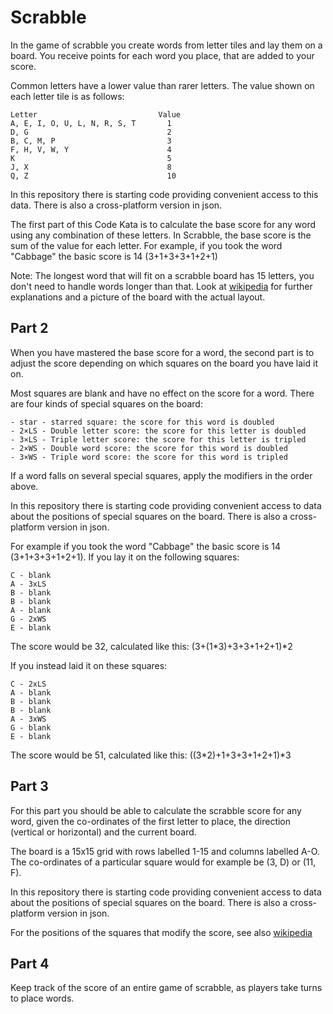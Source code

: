Scrabble 
========

In the game of scrabble you create words from letter tiles and lay them on a board. You receive points for each word you place, that are added to your score.

Common letters have a lower value than rarer letters. The value shown on each letter tile is as follows:

    Letter                           Value
    A, E, I, O, U, L, N, R, S, T       1
    D, G                               2
    B, C, M, P                         3
    F, H, V, W, Y                      4
    K                                  5
    J, X                               8
    Q, Z                               10

In this repository there is starting code providing convenient access to this data. There is also a cross-platform version in json.

The first part of this Code Kata is to calculate the base score for any word using any combination of these letters. In Scrabble, the base score is the sum of the value for each letter. For example, if you took the word "Cabbage" the basic score is 14 (3+1+3+3+1+2+1)

Note: The longest word that will fit on a scrabble board has 15 letters, you don't need to handle words longer than that. Look at [wikipedia](https://en.wikipedia.org/wiki/Scrabble) for further explanations and a picture of the board with the actual layout.


Part 2
------

When you have mastered the base score for a word, the second part is to adjust the score depending on which squares on the board you have laid it on.

Most squares are blank and have no effect on the score for a word. There are four kinds of special squares on the board: 

    - star - starred square: the score for this word is doubled
    - 2×LS - Double letter score: the score for this letter is doubled
    - 3×LS - Triple letter score: the score for this letter is tripled
    - 2×WS - Double word score: the score for this word is doubled
    - 3×WS - Triple word score: the score for this word is tripled

If a word falls on several special squares, apply the modifiers in the order above.

In this repository there is starting code providing convenient access to data about the positions of special squares on the board. There is also a cross-platform version in json.

For example if you took the word "Cabbage" the basic score is 14 (3+1+3+3+1+2+1). If you lay it on the following squares:

    C - blank
    A - 3xLS
    B - blank
    B - blank
    A - blank
    G - 2xWS
    E - blank

The score would be 32, calculated like this: (3+(1*3)+3+3+1+2+1)*2

If you instead laid it on these squares:

    C - 2xLS
    A - blank
    B - blank
    B - blank
    A - 3xWS
    G - blank
    E - blank

The score would be 51, calculated like this: ((3*2)+1+3+3+1+2+1)*3

Part 3
------

For this part you should be able to calculate the scrabble score for any word, given the co-ordinates of the first letter to place, the direction (vertical or horizontal) and the current board.

The board is a 15x15 grid with rows labelled 1-15 and columns labelled A-O. The co-ordinates of a particular square would for example be (3, D) or (11, F). 

In this repository there is starting code providing convenient access to data about the positions of special squares on the board. There is also a cross-platform version in json.

For the positions of the squares that modify the score, see also [wikipedia](https://en.wikipedia.org/wiki/Scrabble)

Part 4
------

Keep track of the score of an entire game of scrabble, as players take turns to place words.